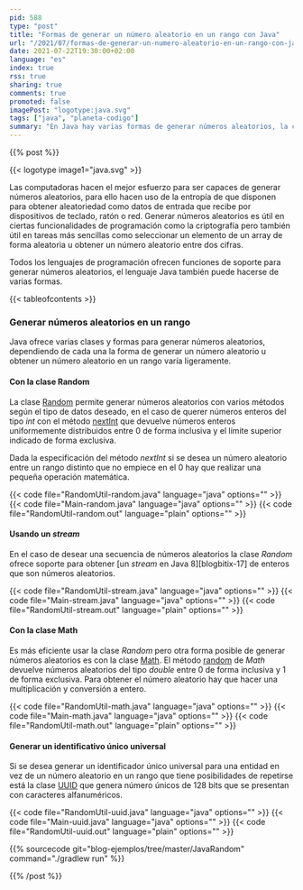 ```yaml
---
pid: 588
type: "post"
title: "Formas de generar un número aleatorio en un rango con Java"
url: "/2021/07/formas-de-generar-un-numero-aleatorio-en-un-rango-con-java/"
date: 2021-07-22T19:30:00+02:00
language: "es"
index: true
rss: true
sharing: true
comments: true
promoted: false
imagePost: "logotype:java.svg"
tags: ["java", "planeta-codigo"]
summary: "En Java hay varias formas de generar números aleatorios, la clase _Random_ permite generar números aleatorios individuales y desde Java 8 con la adición de _streams_ permite obtener una secuencia de números aleatorios de tamaño determinado o indefinido. La clase _Math_ también permite generar números aleatorios aunque es más recomendable usar la clase _Random_. Finalmente, en caso de querer un identificativo único universal está la clase UUID que genera números aleatorios de 128 bits que se representan mediante caracteres alfanuméricos."
---
```


{{% post %}}

{{< logotype image1="java.svg" >}}

Las computadoras hacen el mejor esfuerzo para ser capaces de generar números aleatorios, para ello hacen uso de la entropía de que disponen para obtener aleatoriedad como datos de entrada que recibe por dispositivos de teclado, ratón o red. Generar números aleatorios es útil en ciertas funcionalidades de programación como la criptografía pero también útil en tareas más sencillas como seleccionar un elemento de un array de forma aleatoria u obtener un número aleatorio entre dos cifras.

Todos los lenguajes de programación ofrecen funciones de soporte para generar números aleatorios, el lenguaje Java también puede hacerse de varias formas.

{{< tableofcontents >}}

### Generar números aleatorios en un rango

Java ofrece varias clases y formas para generar números aleatorios, dependiendo de cada una la forma de generar un número aleatorio u obtener un número aleatorio en un rango varía ligeramente.

#### Con la clase Random

La clase [Random](javadoc11:java.base/java/util/Random.html) permite generar números aleatorios con varios métodos según el tipo de datos deseado, en el caso de querer números enteros del tipo _int_ con el método [nextInt](javadoc11:java.base/java/util/Random.html#nextInt(int)) que devuelve números enteros uniformemente distribuidos entre 0 de forma inclusiva y el límite superior indicado de forma exclusiva.

Dada la especificación del método _nextInt_ si se desea un número aleatorio entre un rango distinto que no empiece en el 0 hay que realizar una pequeña operación matemática.

{{< code file="RandomUtil-random.java" language="java" options="" >}}
{{< code file="Main-random.java" language="java" options="" >}}
{{< code file="RandomUtil-random.out" language="plain" options="" >}}

#### Usando un _stream_

En el caso de desear una secuencia de números aleatorios la clase _Random_ ofrece soporte para obtener [un _stream_ en Java 8][blogbitix-17] de enteros que son números aleatorios.

{{< code file="RandomUtil-stream.java" language="java" options="" >}}
{{< code file="Main-stream.java" language="java" options="" >}}
{{< code file="RandomUtil-stream.out" language="plain" options="" >}}

#### Con la clase Math

Es más eficiente usar la clase _Random_ pero otra forma posible de generar números aleatorios es con la clase [Math](javadoc11:java.base/java/lang/Math.html). El método [random](javdoc11:java.base/java/lang/Math.html#random()) de _Math_ devuelve números aleatorios del tipo _double_ entre 0 de forma inclusiva y 1 de forma exclusiva. Para obtener el número aleatorio hay que hacer una multiplicación y conversión a entero.

{{< code file="RandomUtil-math.java" language="java" options="" >}}
{{< code file="Main-math.java" language="java" options="" >}}
{{< code file="RandomUtil-math.out" language="plain" options="" >}}

#### Generar un identificativo único universal

Si se desea generar un identificador único universal para una entidad en vez de un número aleatorio en un rango que tiene posibilidades de repetirse está la clase [UUID](javaoc11:java.base/java/util/UUID.html) que genera número únicos de 128 bits que se presentan con caracteres alfanuméricos.

{{< code file="RandomUtil-uuid.java" language="java" options="" >}}
{{< code file="Main-uuid.java" language="java" options="" >}}
{{< code file="RandomUtil-uuid.out" language="plain" options="" >}}

{{% sourcecode git="blog-ejemplos/tree/master/JavaRandom" command="./gradlew run" %}}

{{% /post %}}
